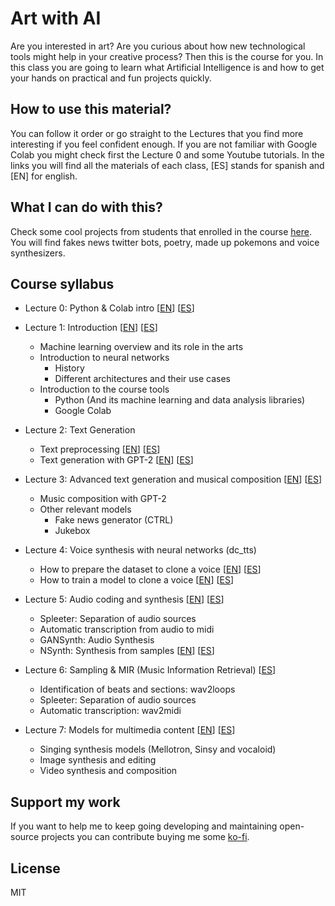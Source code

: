 # Art with AI

Are you interested in art? Are you curious about how new technological tools might help in your creative process? Then this is the course for you. In this class you are going to learn what Artificial Intelligence is and how to get your hands on practical and fun projects quickly.

## How to use this material?

You can follow it order or go straight to the Lectures that you find more interesting if you feel confident enough. If you are not familiar with Google Colab you might check first the Lecture 0 and some Youtube tutorials. In the links you will find all the materials of each class, [ES] stands for spanish and [EN] for english.

## What I can do with this?

Check some cool projects from students that enrolled in the course [here](https://medium.com/@artedigital.wip/arte-en-colaboraci%C3%B3n-con-m%C3%A1quinas-1e681aa05dfb). You will find fakes news twitter bots, poetry, made up pokemons and voice synthesizers.

## Course syllabus

- Lecture 0: Python & Colab intro [[EN](https://colab.research.google.com/drive/1zISwRDEe2a0mofnn8t0NGR6j3smggX7a)] [[ES](https://colab.research.google.com/drive/1yQ0Gd_MYuCTqjquUy9KClE3nWIPX64wj)]

- Lecture 1: Introduction [[EN](https://colab.research.google.com/drive/13rx2pEVLplprssh-Gojqa2bzLTz0vYr8)] [[ES](https://colab.research.google.com/drive/17ZJBvjrMNvmbEYAE9jVEK4-Io7kYLZne)]
  - Machine learning overview and its role in the arts
  - Introduction to neural networks
    - History
    - Different architectures and their use cases
  - Introduction to the course tools
    - Python (And its machine learning and data analysis libraries)
    - Google Colab

- Lecture 2: Text Generation
  - Text preprocessing [[EN](https://colab.research.google.com/drive/1ijVzpl8BdX6yT3gpJWKGaCRWUrRzgUF8)] [[ES](https://colab.research.google.com/drive/1H8p4b0LaEJYxxooKF3Z25zB-rMzCMFAQ)]
  - Text generation with GPT-2 [[EN](https://colab.research.google.com/drive/1oo2hi_5kxvAD2XbfRS01tLJ2exMEQqsQ)] [[ES](https://colab.research.google.com/drive/1ASLz5NxZuaS5B_LYXIYiOB_k5TTFJWZW)]

- Lecture 3: Advanced text generation and musical composition [[EN](https://colab.research.google.com/drive/1ZZgrWk_-veEC_3Q-RBS1_W0NKEe5w0bX)] [[ES](https://colab.research.google.com/drive/1ldeiRmPNU7DSIUNosgrgDdXdZnjd728r)]
  - Music composition with GPT-2
  - Other relevant models
    - Fake news generator (CTRL)
    - Jukebox

- Lecture 4: Voice synthesis with neural networks (dc_tts)
  - How to prepare the dataset to clone a voice [[EN](https://colab.research.google.com/drive/1-E5rnTD0DZipQPtLSE-YUjCXcDe2alWB)] [[ES](https://colab.research.google.com/drive/1wwtp4vve3uFwYi2qnBKoDss34G9O0plX)]
  - How to train a model to clone a voice [[EN](https://colab.research.google.com/drive/1671dx8l7yJ8-S4jRp5MjsbI7DMxUVKUn)] [[ES](https://colab.research.google.com/drive/12qdw-PhjHatluuZQYEdfTFvOLCN9cqN-)]

- Lecture 5: Audio coding and synthesis [[EN](https://colab.research.google.com/drive/1yb535Q95gmw_S_6iyFaor9SEPz2T-VZb)] [[ES](https://colab.research.google.com/drive/1PAW-EoITSNKu3nYAKGq8jA1V3eJTPdsf)]
  - Spleeter: Separation of audio sources 
  - Automatic transcription from audio to midi
  - GANSynth: Audio Synthesis
  - NSynth: Synthesis from samples [[EN](https://colab.research.google.com/drive/1BU3dv5RLF5-waZ00L1YB9lDau_92nJwn)] [[ES](https://colab.research.google.com/drive/15lgViGAkC5SDvyjAIH0BjSMYRYWn6pKl)]

- Lecture 6: Sampling & MIR (Music Information Retrieval) [[ES](https://colab.research.google.com/drive/1jKQYUYHmY4yn2iPx2TcBD64GZjSapSq-)]
   - Identification of beats and sections: wav2loops
   - Spleeter: Separation of audio sources
   - Automatic transcription: wav2midi

- Lecture 7: Models for multimedia content [[EN](https://colab.research.google.com/drive/1UjxazU1B8FBS-Zkj9uusuKwuHHy9WesS)] [[ES](https://colab.research.google.com/drive/1buYMiMnUE4TGqr4jHB93uVmSHXncEgIs)]
  - Singing synthesis models (Mellotron, Sinsy and vocaloid)
  - Image synthesis and editing
  - Video synthesis and composition

## Support my work

If you want to help me to keep going developing and maintaining open-source projects you can contribute buying me some [ko-fi](https://ko-fi.com/mathigatti).

## License
MIT
